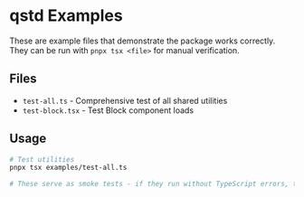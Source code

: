 # qstd Examples

These are example files that demonstrate the package works correctly. They can be run with `pnpx tsx <file>` for manual verification.

## Files

- `test-all.ts` - Comprehensive test of all shared utilities
- `test-block.tsx` - Test Block component loads

## Usage

```bash
# Test utilities
pnpx tsx examples/test-all.ts

# These serve as smoke tests - if they run without TypeScript errors, the package works!
```
